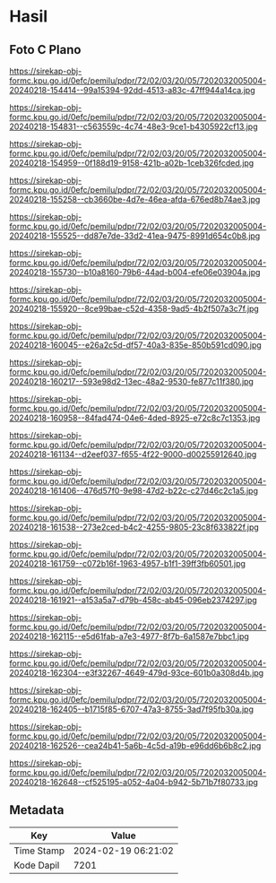 # Hasil

## Foto C Plano

https://sirekap-obj-formc.kpu.go.id/0efc/pemilu/pdpr/72/02/03/20/05/7202032005004-20240218-154414--99a15394-92dd-4513-a83c-47ff944a14ca.jpg

https://sirekap-obj-formc.kpu.go.id/0efc/pemilu/pdpr/72/02/03/20/05/7202032005004-20240218-154831--c563559c-4c74-48e3-9ce1-b4305922cf13.jpg

https://sirekap-obj-formc.kpu.go.id/0efc/pemilu/pdpr/72/02/03/20/05/7202032005004-20240218-154959--0f188d19-9158-421b-a02b-1ceb326fcded.jpg

https://sirekap-obj-formc.kpu.go.id/0efc/pemilu/pdpr/72/02/03/20/05/7202032005004-20240218-155258--cb3660be-4d7e-46ea-afda-676ed8b74ae3.jpg

https://sirekap-obj-formc.kpu.go.id/0efc/pemilu/pdpr/72/02/03/20/05/7202032005004-20240218-155525--dd87e7de-33d2-41ea-9475-8991d654c0b8.jpg

https://sirekap-obj-formc.kpu.go.id/0efc/pemilu/pdpr/72/02/03/20/05/7202032005004-20240218-155730--b10a8160-79b6-44ad-b004-efe06e03904a.jpg

https://sirekap-obj-formc.kpu.go.id/0efc/pemilu/pdpr/72/02/03/20/05/7202032005004-20240218-155920--8ce99bae-c52d-4358-9ad5-4b2f507a3c7f.jpg

https://sirekap-obj-formc.kpu.go.id/0efc/pemilu/pdpr/72/02/03/20/05/7202032005004-20240218-160045--e26a2c5d-df57-40a3-835e-850b591cd090.jpg

https://sirekap-obj-formc.kpu.go.id/0efc/pemilu/pdpr/72/02/03/20/05/7202032005004-20240218-160217--593e98d2-13ec-48a2-9530-fe877c11f380.jpg

https://sirekap-obj-formc.kpu.go.id/0efc/pemilu/pdpr/72/02/03/20/05/7202032005004-20240218-160958--84fad474-04e6-4ded-8925-e72c8c7c1353.jpg

https://sirekap-obj-formc.kpu.go.id/0efc/pemilu/pdpr/72/02/03/20/05/7202032005004-20240218-161134--d2eef037-f655-4f22-9000-d00255912640.jpg

https://sirekap-obj-formc.kpu.go.id/0efc/pemilu/pdpr/72/02/03/20/05/7202032005004-20240218-161406--476d57f0-9e98-47d2-b22c-c27d46c2c1a5.jpg

https://sirekap-obj-formc.kpu.go.id/0efc/pemilu/pdpr/72/02/03/20/05/7202032005004-20240218-161538--273e2ced-b4c2-4255-9805-23c8f633822f.jpg

https://sirekap-obj-formc.kpu.go.id/0efc/pemilu/pdpr/72/02/03/20/05/7202032005004-20240218-161759--c072b16f-1963-4957-b1f1-39ff3fb60501.jpg

https://sirekap-obj-formc.kpu.go.id/0efc/pemilu/pdpr/72/02/03/20/05/7202032005004-20240218-161921--a153a5a7-d79b-458c-ab45-096eb2374297.jpg

https://sirekap-obj-formc.kpu.go.id/0efc/pemilu/pdpr/72/02/03/20/05/7202032005004-20240218-162115--e5d61fab-a7e3-4977-8f7b-6a1587e7bbc1.jpg

https://sirekap-obj-formc.kpu.go.id/0efc/pemilu/pdpr/72/02/03/20/05/7202032005004-20240218-162304--e3f32267-4649-479d-93ce-601b0a308d4b.jpg

https://sirekap-obj-formc.kpu.go.id/0efc/pemilu/pdpr/72/02/03/20/05/7202032005004-20240218-162405--b1715f85-6707-47a3-8755-3ad7f95fb30a.jpg

https://sirekap-obj-formc.kpu.go.id/0efc/pemilu/pdpr/72/02/03/20/05/7202032005004-20240218-162526--cea24b41-5a6b-4c5d-a19b-e96dd6b6b8c2.jpg

https://sirekap-obj-formc.kpu.go.id/0efc/pemilu/pdpr/72/02/03/20/05/7202032005004-20240218-162648--cf525195-a052-4a04-b942-5b71b7f80733.jpg


## Metadata

| Key        | Value               |
| ---------- | ------------------- |
| Time Stamp | 2024-02-19 06:21:02 |
| Kode Dapil | 7201                |



